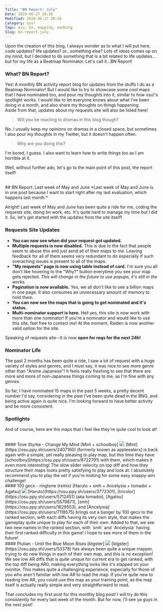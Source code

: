 ```yaml
---
Title: "BN Report: July"
Date: 2020-06-27 20:26
Modified: 2020-06-27 20:26
Category: osu!
Tags: osu, bn, mapping, modding
Slug: bn-report-july
---
```


Upon the creation of this blog, I always wonder as to what I will put here, code updates? life updates? or...something else? Lots of ideas comes up on my mind, but I decided to do something that is a bit related to life updates... but for my life as a Beatmap Nominator. Let's call it...BN Report!

### What? BN Report?
Yes! A monthly BN activity report blog for updates from the stuffs I do as a Beatmap Nominator! But I would like to try to showcase some cool maps that I have nominated too, and pour my thoughts into it, similar to how osu!'s spotlight works. I would like to let everyone knows about what I've been doing in a month, and also share my thoughts on things happening.  
Aside from that, updates about my requests site will also be listed here!

> Will you be reacting to dramas in this blog though?

No. I usually keep my opinions on dramas in a closed space, but sometimes I also pour my thoughts in my Twitter, but it doesn't happen often.

> Why are you doing this?

I'm bored, I guess. I also want to learn how to write things too as I am horrible at it.

Well, without further ado, let's go to the main point of this post, the report itself!

<br />
## BN Report: Last week of May and June
*Last week of May and June is in one post because I want to start right after my last evaluation, which happens last month.*

Alright! Last week of May and June has been quite a ride for me, coding the requests site, doing bn work, etc. It's quite hard to manage my time but I did it. So, let's get started with the updates from the site itself!

### Requests Site Updates
- **You can now see when did your request got updated.**
- **Multiple requests is now disabled.** This is due to the fact that people seem to abuse this and just send all of their maps to me. Leaving feedback for all of them seems very redundant to do especially if such overaching issues is present to all of the maps.
- **"My requests" page is now using table instead of card.** I'm sure you all don't like hovering to the "Why?" button everytime you see your map gets rejected. *This will change in the future to use popups, it's still in the works.*
- **Pagination is now available.** Yes, we all don't like to see a billion maps in one page. It also consumes an unnecessary amount of memory to hold them.
- **You can now see the maps that is going to get nominated and it's status.**
- **Multi-nominator support is here.** Hell yes, this site is now work with more than one nominator! If you're a nominator and would like to use this site, feel free to contact me! At the moment, Raiden is now another valid option for the site.

Speaking of requests site--It is now **open for reqs for the next 24h!**

### Nominator Life
The past 2 months has been quite a ride, I saw a lot of request with a huge variety of styles and genres, and I must say, it was nice to see more genre other than "Anime Japanese"! It feels really freshing to see that there are more and more of non-Japanese things coming to me, as I'm fine with any genres.

So far, I have nominated 15 maps in the past 5 weeks, a pretty decent number I'd say, considering in the past I've been quite dead in the BNG, and being active again is quite nice. I'm looking forward to have better activity and be more consistent.

### Spotlights
And of course, here are the maps that I feel like they're quite cool to look at!

<br />
#### Tove Styrke - Change My Mind [Mint + schoolboy]
<Notice>
    <img class="ui centered fluid image" src="https://assets.ppy.sh/beatmaps/982452/covers/cover@2x.jpg?1590165486">
</Notice>
[Mint](https://osu.ppy.sh/users/2407160) (formerly known as appleeaterx) is back again with a simple, yet really pleasing to play map, but this time they have [schoolboy](https://osu.ppy.sh/users/8722791) with them, which makes it even more interesting! The slow slider velocity on top diff and how they structure their maps looks pretty satisfying to play and look at. I absolutely recommend you to play the set if you're looking for some easy snappy-aim challenge!

<br />
#### 100 gecs - ringtone (remix) [Haruto + smh + Ancelysia + tomadoi + Agatsu]
<Notice>
    <img class="ui centered fluid image" src="https://assets.ppy.sh/beatmaps/1117775/covers/cover@2x.jpg?1590461435">
</Notice>
[Haruto](https://osu.ppy.sh/users/3772301), [tricolor](https://osu.ppy.sh/users/5712451) (aka tomadoi), [Agatsu](https://osu.ppy.sh/users/5579871), [smh](https://osu.ppy.sh/users/1629553), and [Ancelysia](https://osu.ppy.sh/users/7118575) brings out a banger by 100 gecs to the ranked section, with each diffs having its very own style, that makes the gameplay quite unique to play for each of their own.  
Added to that, we see two new names in the ranked section, with `smh` and `Ancelysia` having their first ranked difficulty in this game! I hope to see more of them in the future!

<br />
#### Plutian - Until the Blue Moon Rises [ktgster]
<Notice>
    <img class="ui centered fluid image" src="https://assets.ppy.sh/beatmaps/995205/covers/cover@2x.jpg?1590634071">
</Notice>
[ktgster](https://osu.ppy.sh/users/53378) has always been quite a unique mapper, trying to do new things in each of their own map, and this is no exception! We see low AR diffs that is quite unique for current era to get ranked, with the top diff being AR0, making everything looks like it's slapped on your monitor. This makes quite a challenging experience, especially for those of you who aren't familiar with low AR to read the map. If you're quite new to reading low AR, you could use this map as your training point, as the map itself is actually really simple and very straightforward to read.

That concludes my first post for this monthly blog post! I will try do this consistently for every last week of the month. But for now, I'll see ya guys in the next post!